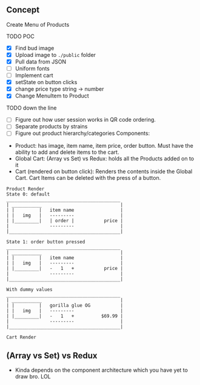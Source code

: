 ## Concept
Create Menu of Products 

TODO POC
- [x] Find bud image
- [x] Upload image to `./public` folder
- [x] Pull data from JSON
- [ ] Uniform fonts 
- [ ] Implement cart
- [x] setState on button clicks
- [x] change price type string -> number
- [x] Change MenuItem to Product

TODO down the line
- [ ] Figure out how user session works in QR code ordering. 
- [ ] Separate products by strains
- [ ] Figure out product hierarchy/categories
Components:
- Product: has image, item name, item price, order button. Must have the ability to add and delete items to the cart. 
- Global Cart: (Array vs Set) vs Redux: holds all the Products added on to it
- Cart (rendered on button click): Renders the contents inside the Global Cart. Cart Items can be deleted with the press of a button. 

```
Product Render
State 0: default
__________________________________________ 
| ___________                             |
| |         |   item name                 |
| |   img   |   ---------                 |
| |_________|   | order |           price |
|               ---------                 |
|_________________________________________|

State 1: order button pressed
__________________________________________ 
| ___________                             |
| |         |   item name                 |
| |   img   |   ---------                 |
| |_________|   -   1   +           price |
|               ---------                 |
|_________________________________________|

With dummy values
__________________________________________ 
| ___________                             |
| |         |   gorilla glue OG           |
| |   img   |   ---------                 |
| |_________|   -   1   +          $69.99 |
|               ---------                 |
|_________________________________________|

Cart Render

```
## (Array vs Set) vs Redux
- Kinda depends on the component architecture which you have yet to draw bro. LOL
